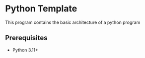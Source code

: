# Python Template

This program contains the basic architecture of a python program

## Prerequisites

- Python 3.11+

